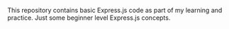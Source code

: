 This repository contains basic Express.js code as part of my learning and practice.
Just some beginner level Express.js concepts.
